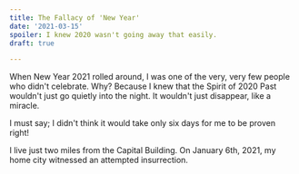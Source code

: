 ```yaml
---
title: The Fallacy of 'New Year'
date: '2021-03-15'
spoiler: I knew 2020 wasn't going away that easily.
draft: true

---
```


When New Year 2021 rolled around, I was one of the very, very few people who didn't celebrate. Why? Because I knew that the Spirit of 2020 Past wouldn't just go quietly into the night. It wouldn't just disappear, like a miracle.

I must say; I didn't think it would take only six days for me to be proven right!

I live just two miles from the Capital Building. On January 6th, 2021, my home city witnessed an attempted insurrection. 